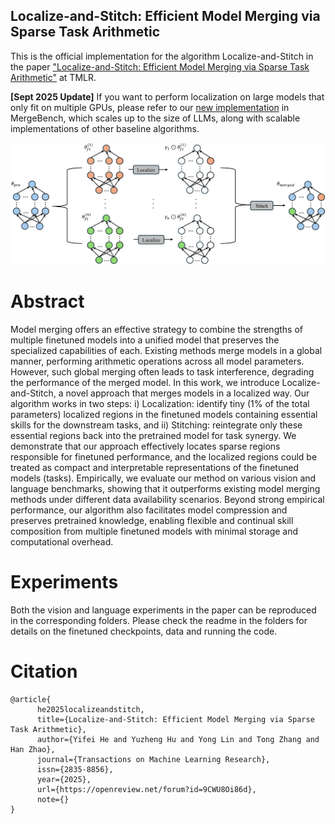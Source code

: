 ## Localize-and-Stitch: Efficient Model Merging via Sparse Task Arithmetic

This is the official implementation for the algorithm Localize-and-Stitch in the paper ["Localize-and-Stitch: Efficient Model Merging via Sparse Task Arithmetic"](https://arxiv.org/abs/2408.13656) at TMLR.

**[Sept 2025 Update]** If you want to perform localization on large models that only fit on multiple GPUs, please refer to our [new implementation](https://github.com/uiuctml/MergeBench/blob/main/merging/merging_methods/localize_and_stitch.py) in MergeBench, which scales up to the size of LLMs, along with scalable implementations of other baseline algorithms.

![alt text](localize_and_stitch.png "Localize-and-Stitch")


# Abstract
Model merging offers an effective strategy to combine the strengths of multiple finetuned models into a unified model that preserves the specialized capabilities of each. Existing methods merge models in a global manner, performing arithmetic operations across all model parameters. However, such global merging often leads to task interference, degrading the performance of the merged model. In this work, we introduce Localize-and-Stitch, a novel approach that merges models in a localized way. Our algorithm works in two steps: i) Localization: identify tiny (1% of the total parameters) localized regions in the finetuned models containing essential skills for the downstream tasks, and ii) Stitching: reintegrate only these essential regions back into the pretrained model for task synergy. We demonstrate that our approach effectively locates sparse regions responsible for finetuned performance, and the localized regions could be treated as compact and interpretable representations of the finetuned models (tasks). Empirically, we evaluate our method on various vision and language benchmarks, showing that it outperforms existing model merging methods under different data availability scenarios. Beyond strong empirical performance, our algorithm also facilitates model compression and preserves pretrained knowledge, enabling flexible and continual skill composition from multiple finetuned models with minimal storage and computational overhead.


# Experiments
Both the vision and language experiments in the paper can be reproduced in the corresponding folders. Please check the readme in the folders for details on the finetuned checkpoints, data and running the code.

# Citation
```
@article{
      he2025localizeandstitch,
      title={Localize-and-Stitch: Efficient Model Merging via Sparse Task Arithmetic},
      author={Yifei He and Yuzheng Hu and Yong Lin and Tong Zhang and Han Zhao},
      journal={Transactions on Machine Learning Research},
      issn={2835-8856},
      year={2025},
      url={https://openreview.net/forum?id=9CWU8Oi86d},
      note={}
}
```
